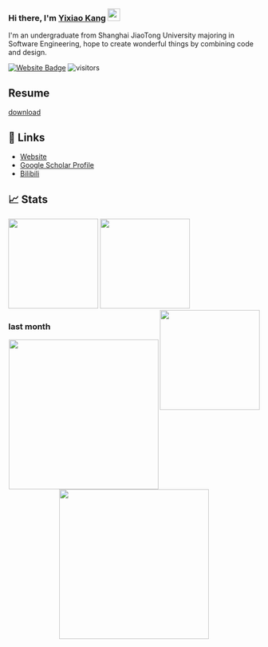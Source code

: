 

### Hi there, I'm <a href="https://www.echoyixiao.cn/mySite/" target="_blank">Yixiao Kang</a> <img src="https://media.giphy.com/media/hvRJCLFzcasrR4ia7z/giphy.gif" width="25px">
I'm an undergraduate from Shanghai JiaoTong University majoring in Software Engineering, hope to create wonderful things by combining code and design.


[![Website Badge](https://img.shields.io/badge/Website-3b5998?style=flat-square&logo=google-chrome&logoColor=white)](https://www.echoyixiao.cn/mySite)
![visitors](https://visitor-badge.glitch.me/badge?page_id=echo-xiao9)

## Resume
[download](https://www.echoyixiao.cn/mySite/pdf/Yixiao_Kang_resume.pdf)



## 📝 Links

- [Website](https://www.echoyixiao.cn/mySite/)
- [Google Scholar Profile](https://scholar.google.com/citations?hl=en&user=o3yuti0AAAAJ)
- [Bilibili](https://space.bilibili.com/499540439)

<!-- <img src="https://github.com/echo-xiao9/echo-xiao9/blob/7407b9bb2f7f3c3d11cb0f367e514672817b3048/drop.gif" width="220px"> -->

## 📈 Stats
<p>
  <img height="180em" src="https://github-readme-stats.vercel.app/api?username=echo-xiao9&show_icons=true&hide_border=true&&count_private=true&include_all_commits=true" />
  <img height="180em" src="https://github-readme-stats.vercel.app/api/top-langs/?username=echo-xiao9&exclude_repo=KNN-Image-Classification&show_icons=true&hide_border=true&layout=compact&langs_count=8"/>
  <img align='right' src="https://github.com/echo-xiao9/echo-xiao9/blob/7407b9bb2f7f3c3d11cb0f367e514672817b3048/drop.gif" width="200">
</p>

### last month 
<p align="center">
    <img height="300em" src="https://wakatime.com/share/@9a5b568c-df0d-4650-80bf-a0c45f293e9f/728f4d04-2308-4f83-a36c-7bbd46c3983d.svg" />
    <img height="300em" src="https://wakatime.com/share/@9a5b568c-df0d-4650-80bf-a0c45f293e9f/49e2b217-a6ab-480c-8757-98c9b3297fde.svg"/>

</p>


